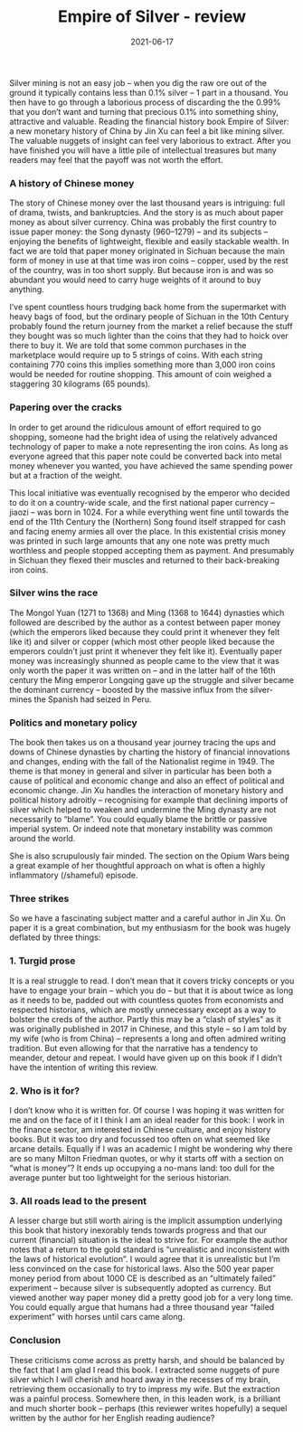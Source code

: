 ﻿---
layout: layouts/bookreview.njk

tags:
  - post
  - review

title: Empire of Silver - review
review_book_main_title: Empire of Silver
review_book_sub_title: A New Monetary History of China
review_book_author: Jin Xu (Author), Stacy Mosher (Translator)
review_book_author_surname: Xu (Author), Stacy Mosher (Translator)
review_book_image_url: https://res.cloudinary.com/ds2o5ecdw/image/upload/acovers/0300250045.02._SCL_.jpg
review_book_image_small_url: https://res.cloudinary.com/ds2o5ecdw/image/upload/acovers/0300250045.02._SCM_.jpg
review_publication_date: 2021-04-13
review_publisher: Yale University Press
review_pages: 384
review_ISBN13: 978-0300250046
review_book_tags:
  - [Asia]
  - [Middle Ages, Early Modern, Late Modern]
  - [Economic]
  - [China]
review_podcasts:
  - 
shopping_links:
  - [https://www.amazon.co.uk/Empire-Silver-Monetary-History-China/dp/0300250045/, Amazon UK, Amazon UK book link]
  - [https://www.amazon.com/Empire-Silver-Monetary-History-China/dp/0300250045/, Amazon US, Amazon US book link]
review_author: Anthony Webb
date: 2021-06-17
review_rating: ★★☆☆☆
permalink: '/2021/06/18/empire-of-silver/'
review_summary: '<p>Reading the financial history book Empire of Silver: a new monetary history of China by Jin Xu can feel a bit like mining silver. The valuable nuggets of insight can be very labour intensive to extract. After you have finished you will have a little pile of intellectual treasures but many readers may feel that the payoff was not worth the effort.</p>'
---
Silver mining is not an easy job – when you dig the raw ore out of the ground it typically contains less than 0.1% silver – 1 part in a thousand. You then have to go through a laborious process of discarding the the 0.99% that you don’t want and turning that precious 0.1% into something shiny, attractive and valuable. Reading the financial history book Empire of Silver: a new monetary history of China by Jin Xu can feel a bit like mining silver. The valuable nuggets of insight can feel very laborious to extract. After you have finished you will have a little pile of intellectual treasures but many readers may feel that the payoff was not worth the effort.

### A history of Chinese money
The story of Chinese money over the last thousand years is intriguing: full of drama, twists, and bankruptcies. And the story is as much about paper money as about silver currency. China was probably the first country to issue paper money: the Song dynasty (960–1279) – and its subjects – enjoying the benefits of lightweight, flexible and easily stackable wealth. In fact we are told that paper money originated in Sichuan because the main form of money in use at that time was iron coins – copper, used by the rest of the country, was in too short supply. But because iron is and was so abundant you would need to carry huge weights of it around to buy anything.

I’ve spent countless hours trudging back home from the supermarket with heavy bags of food, but the ordinary people of Sichuan in the 10th Century probably found the return journey from the market a relief because the stuff they bought was so much lighter than the coins that they had to hoick over there to buy it. We are told that some common purchases in the marketplace would require up to 5 strings of coins. With each string containing 770 coins this implies something more than 3,000 iron coins would be needed for routine shopping. This amount of coin weighed a staggering 30 kilograms (65 pounds).

### Papering over the cracks
In order to get around the ridiculous amount of effort required to go shopping, someone had the bright idea of using the relatively advanced technology of paper to make a note representing the iron coins. As long as everyone agreed that this paper note could be converted back into metal money whenever you wanted, you have achieved the same spending power but at a fraction of the weight.

This local initiative was eventually recognised by the emperor who decided to do it on a country-wide scale, and the first national paper currency – jiaozi – was born in 1024. For a while everything went fine until towards the end of the 11th Century the (Northern) Song found itself strapped for cash and facing enemy armies all over the place. In this existential crisis money was printed in such large amounts that any one note was pretty much worthless and people stopped accepting them as payment. And presumably in Sichuan they flexed their muscles and returned to their back-breaking iron coins.

### Silver wins the race
The Mongol Yuan (1271 to 1368) and Ming (1368 to 1644) dynasties which followed are described by the author as a contest between paper money (which the emperors liked because they could print it whenever they felt like it) and silver or copper (which most other people liked because the emperors couldn’t just print it whenever they felt like it). Eventually paper money was increasingly shunned as people came to the view that it was only worth the paper it was written on – and in the latter half of the 16th century the Ming emperor Longqing gave up the struggle and silver became the dominant currency – boosted by the massive influx from the silver-mines the Spanish had seized in Peru.

### Politics and monetary policy
The book then takes us on a thousand year journey tracing the ups and downs of Chinese dynasties by charting the history of financial innovations and changes, ending with the fall of the Nationalist regime in 1949. The theme is that money in general and silver in particular has been both a cause of political and economic change and also an effect of political and economic change. Jin Xu handles the interaction of monetary history and political history adroitly – recognising for example that declining imports of silver which helped to weaken and undermine the Ming dynasty are not necessarily to “blame”. You could equally blame the brittle or passive imperial system. Or indeed note that monetary instability was common around the world.

She is also scrupulously fair minded. The section on the Opium Wars being a great example of her thoughtful approach on what is often a highly inflammatory (/shameful) episode.

### Three strikes
So we have a fascinating subject matter and a careful author in Jin Xu. On paper it is a great combination, but my enthusiasm for the book was hugely deflated by three things:

### 1. Turgid prose
It is a real struggle to read. I don’t mean that it covers tricky concepts or you have to engage your brain – which you do – but that it is about twice as long as it needs to be, padded out with countless quotes from economists and respected historians, which are mostly unnecessary except as a way to bolster the creds of the author. Partly this may be a “clash of styles” as it was originally published in 2017 in Chinese, and this style – so I am told by my wife (who is from China) – represents a long and often admired writing tradition. But even allowing for that the narrative has a tendency to meander, detour and repeat. I would have given up on this book if I didn’t have the intention of writing this review.

### 2. Who is it for?
I don’t know who it is written for. Of course I was hoping it was written for me and on the face of it I think I am an ideal reader for this book: I work in the finance sector, am interested in Chinese culture, and enjoy history books. But it was too dry and focussed too often on what seemed like arcane details. Equally if I was an academic I might be wondering why there are so many Milton Friedman quotes, or why it starts off with a section on “what is money”? It ends up occupying a no-mans land: too dull for the average punter but too lightweight for the serious historian.

### 3. All roads lead to the present
A lesser charge but still worth airing is the implicit assumption underlying this book that history inexorably tends towards progress and that our current (financial) situation is the ideal to strive for. For example the author notes that a return to the gold standard is “unrealistic and inconsistent with the laws of historical evolution”. I would agree that it is unrealistic but I’m less convinced on the case for historical laws. Also the 500 year paper money period from about 1000 CE is described as an “ultimately failed” experiment – because silver is subsequently adopted as currency. But viewed another way paper money did a pretty good job for a very long time. You could equally argue that humans had a three thousand year “failed experiment” with horses until cars came along.

### Conclusion
These criticisms come across as pretty harsh, and should be balanced by the fact that I am glad I read this book. I extracted some nuggets of pure silver which I will cherish and hoard away in the recesses of my brain, retrieving them occasionally to try to impress my wife. But the extraction was a painful process. Somewhere then, in this leaden work, is a brilliant and much shorter book – perhaps (this reviewer writes hopefully) a sequel written by the author for her English reading audience?